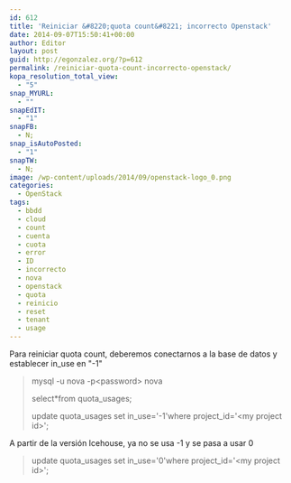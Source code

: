 ```yaml
---
id: 612
title: 'Reiniciar &#8220;quota count&#8221; incorrecto Openstack'
date: 2014-09-07T15:50:41+00:00
author: Editor
layout: post
guid: http://egonzalez.org/?p=612
permalink: /reiniciar-quota-count-incorrecto-openstack/
kopa_resolution_total_view:
  - "5"
snap_MYURL:
  - ""
snapEdIT:
  - "1"
snapFB:
  - N;
snap_isAutoPosted:
  - "1"
snapTW:
  - N;
image: /wp-content/uploads/2014/09/openstack-logo_0.png
categories:
  - OpenStack
tags:
  - bbdd
  - cloud
  - count
  - cuenta
  - cuota
  - error
  - ID
  - incorrecto
  - nova
  - openstack
  - quota
  - reinicio
  - reset
  - tenant
  - usage
---
```

<p class="prettyprint">Para reiniciar quota count, deberemos conectarnos a la base de datos y establecer in_use en "-1"</p>

<blockquote>mysql -u nova -p&lt;password&gt; nova

select*from quota_usages;

update quota_usages set in_use='-1'where project_id='&lt;my project id&gt;';</blockquote>
A partir de la versión Icehouse, ya no se usa -1 y se pasa a usar 0
<blockquote>update quota_usages set in_use='0'where project_id='&lt;my project id&gt;';</blockquote>
